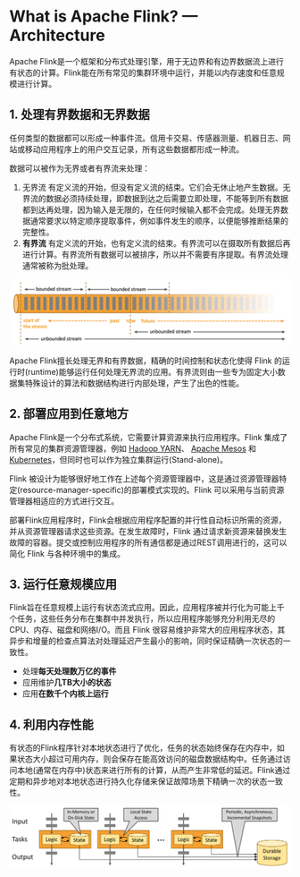 # What is Apache Flink? — Architecture

Apache Flink是一个框架和分布式处理引擎，用于无边界和有边界数据流上进行有状态的计算。Flink能在所有常见的集群环境中运行，并能以内存速度和任意规模进行计算。

## 1. 处理有界数据和无界数据

任何类型的数据都可以形成一种事件流。信用卡交易、传感器测量、机器日志、网站或移动应用程序上的用户交互记录，所有这些数据都形成一种流。

数据可以被作为无界或者有界流来处理：

1. 无界流  有定义流的开始，但没有定义流的结束。它们会无休止地产生数据。无界流的数据必须持续处理，即数据到达之后需要立即处理，不能等到所有数据都到达再处理，因为输入是无限的，在任何时候输入都不会完成。处理无界数据通常要求以特定顺序提取事件，例如事件发生的顺序，以便能够推断结果的完整性。
2. **有界流** 有定义流的开始，也有定义流的结束。有界流可以在摄取所有数据后再进行计算。有界流所有数据可以被排序，所以并不需要有序提取。有界流处理通常被称为批处理。

![](./img/bounded-unbounded.jpg)

Apache Flink擅长处理无界和有界数据，精确的时间控制和状态化使得 Flink 的运行时(runtime)能够运行任何处理无界流的应用。有界流则由一些专为固定大小数据集特殊设计的算法和数据结构进行内部处理，产生了出色的性能。

## 2. 部署应用到任意地方

Apache Flink是一个分布式系统，它需要计算资源来执行应用程序。Flink 集成了所有常见的集群资源管理器，例如 [Hadoop YARN](https://hadoop.apache.org/docs/stable/hadoop-yarn/hadoop-yarn-site/YARN.html)、 [Apache Mesos](https://mesos.apache.org/) 和 [Kubernetes](https://kubernetes.io/)，但同时也可以作为独立集群运行(Stand-alone)。

Flink 被设计为能够很好地工作在上述每个资源管理器中，这是通过资源管理器特定(resource-manager-specific)的部署模式实现的。Flink 可以采用与当前资源管理器相适应的方式进行交互。

部署Flink应用程序时，Flink会根据应用程序配置的并行性自动标识所需的资源，并从资源管理器请求这些资源。在发生故障时，Flink 通过请求新资源来替换发生故障的容器。提交或控制应用程序的所有通信都是通过REST调用进行的，这可以简化 Flink 与各种环境中的集成。

## 3. 运行任意规模应用

Flink旨在任意规模上运行有状态流式应用。因此，应用程序被并行化为可能上千个任务，这些任务分布在集群中并发执行，所以应用程序能够充分利用无尽的CPU、内存、磁盘和网络I/O。而且 Flink 很容易维护非常大的应用程序状态，其异步和增量的检查点算法对处理延迟产生最小的影响，同时保证精确一次状态的一致性。

- 处理**每天处理数万亿的事件**
- 应用维护**几TB大小的状态**
- 应用**在数千个内核上运行**

## 4. 利用内存性能

有状态的Flink程序针对本地状态进行了优化，任务的状态始终保存在内存中，如果状态大小超过可用内存，则会保存在能高效访问的磁盘数据结构中。任务通过访问本地(通常在内存中)状态来进行所有的计算，从而产生非常低的延迟。Flink通过定期和异步地对本地状态进行持久化存储来保证故障场景下精确一次的状态一致性。

![](./img/local-state.jpg)